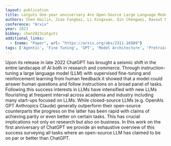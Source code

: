 ```yaml
---
layout: publication
title: catguts One-year anniversary Are Open-Source Large Language Models Catching up
authors: Chen Hailin, Jiao Fangkai, Li Xingxuan, Qin Chengwei, Ravaut Mathieu, Zhao Ruochen, Xiong Caiming, Joty Shafiq
conference: "Arxiv"
year: 2023
bibkey: chen2023catguts
additional_links:
  - {name: "Paper", url: "https://arxiv.org/abs/2311.16989"}
tags: ['Agentic', 'Fine Tuning', 'GPT', 'Model Architecture', 'Pretraining Methods', 'Reinforcement Learning', 'Survey Paper', 'Tools', 'Training Techniques']
---
```

Upon its release in late 2022 ChatGPT has brought a seismic shift in the entire landscape of AI both in research and commerce. Through instruction-tuning a large language model (LLM) with supervised fine-tuning and reinforcement learning from human feedback it showed that a model could answer human questions and follow instructions on a broad panel of tasks. Following this success interests in LLMs have intensified with new LLMs flourishing at frequent interval across academia and industry including many start-ups focused on LLMs. While closed-source LLMs (e.g. OpenAIs GPT Anthropics Claude) generally outperform their open-source counterparts the progress on the latter has been rapid with claims of achieving parity or even better on certain tasks. This has crucial implications not only on research but also on business. In this work on the first anniversary of ChatGPT we provide an exhaustive overview of this success surveying all tasks where an open-source LLM has claimed to be on par or better than ChatGPT.
